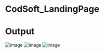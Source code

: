 # CodSoft_LandingPage
# Output
![image](https://github.com/shivkumar44/CodSoft_LandingPage/assets/123741836/19835830-e334-4b6f-99c9-392b48a9ee24)
![image](https://github.com/shivkumar44/CodSoft_LandingPage/assets/123741836/f950da99-f779-4fc6-b74b-cbc274da6663)
![image](https://github.com/shivkumar44/CodSoft_LandingPage/assets/123741836/41aace95-49fc-43f7-95dd-6641a3e901f3)
